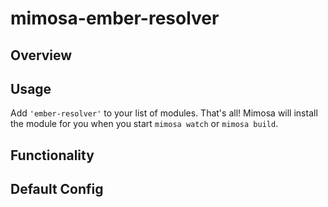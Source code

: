 mimosa-ember-resolver
===========

## Overview

## Usage

Add `'ember-resolver'` to your list of modules.  That's all!  Mimosa will install the module for you when you start `mimosa watch` or `mimosa build`.

## Functionality

## Default Config

```javascript
```